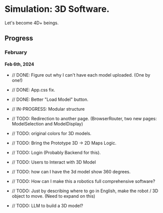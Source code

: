 # Simulation: 3D Software.

Let's become 4D+ beings. 

## Progress

### February
#### Feb 6th, 2024 
- // DONE: Figure out why I can't have each model uploaded. (One by one!)
- // DONE: App.css fix. 
- // DONE: Better "Load Model" button.
- // IN-PROGRESS: Modular structure 

- // TODO: Redirection to another page. (BrowserRouter, two new pages: ModelSelection and ModelDisplay) 

- // TODO: original colors for 3D models. 
- // TODO: Bring the Prototype 3D -> 2D Maps Logic. 
- // TODO: Login (Probably Backend for this). 
- // TODO: Users to Interact with 3D Model
- // TODO: how can I have the 3d model show 360 degrees. 
- // TODO: How can I make this a robotics full comprehensive software?
- // TODO: Just by describing where to go in English, make the robot / 3D object to move. (Need to expand on this)
- // TODO: LLM to build a 3D model?
